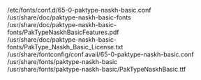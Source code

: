 /etc/fonts/conf.d/65-0-paktype-naskh-basic.conf  
/usr/share/doc/paktype-naskh-basic-fonts  
/usr/share/doc/paktype-naskh-basic-fonts/PakTypeNaskhBasicFeatures.pdf  
/usr/share/doc/paktype-naskh-basic-fonts/PakType\_Naskh\_Basic\_License.txt  
/usr/share/fontconfig/conf.avail/65-0-paktype-naskh-basic.conf  
/usr/share/fonts/paktype-naskh-basic  
/usr/share/fonts/paktype-naskh-basic/PakTypeNaskhBasic.ttf  
